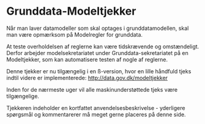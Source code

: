 Grunddata-Modeltjekker
=====

Når man laver datamodeller som skal optages i grunddatamodellen, skal man være opmærksom på Modelregler for grunddata.

At teste overholdelsen af reglerne kan være tidskrævende og omstændeligt. Derfor arbejder modelsekretariatet under Grunddata-sekretariatet på en Modeltjekker, som kan automatisere testen af nogle af reglerne.

Denne tjekker er nu tilgængelig i en ß-version, hvor en lille håndfuld tjeks indtil videre er implementerede: http://data.gov.dk/modeltjekker

Inden for de nærmeste uger vil alle maskinunderstøttede tjeks være tilgængelige.

Tjekkeren indeholder en kortfattet anvendelsesbeskrivelse - yderligere spørgsmål og kommentarerer må meget gerne placeres på denne side.


